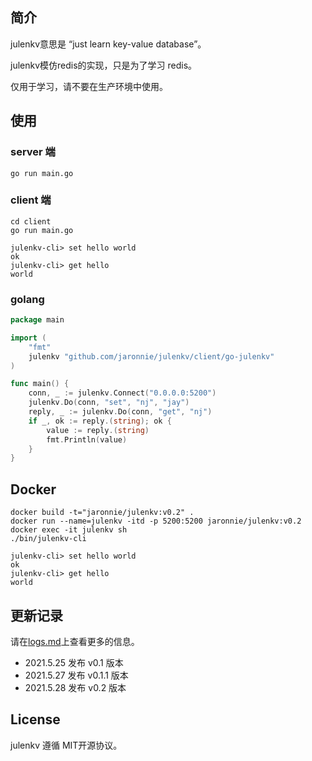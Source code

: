 ## 简介

julenkv意思是 “just learn key-value database”。

julenkv模仿redis的实现，只是为了学习 redis。

仅用于学习，请不要在生产环境中使用。

## 使用

### server 端

```shell
go run main.go
```

### client 端

```shell
cd client
go run main.go

julenkv-cli> set hello world
ok
julenkv-cli> get hello
world
```

### golang

```go
package main

import (
	"fmt"
	julenkv "github.com/jaronnie/julenkv/client/go-julenkv"
)

func main() {
	conn, _ := julenkv.Connect("0.0.0.0:5200")
	julenkv.Do(conn, "set", "nj", "jay")
	reply, _ := julenkv.Do(conn, "get", "nj")
	if _, ok := reply.(string); ok {
		value := reply.(string)
		fmt.Println(value)
	}
}
```

## Docker

```shell
docker build -t="jaronnie/julenkv:v0.2" .
docker run --name=julenkv -itd -p 5200:5200 jaronnie/julenkv:v0.2
docker exec -it julenkv sh
./bin/julenkv-cli

julenkv-cli> set hello world 
ok
julenkv-cli> get hello
world
```

## 更新记录

请在[logs.md](logs.md)上查看更多的信息。

* 2021.5.25 发布 v0.1 版本 
* 2021.5.27 发布 v0.1.1 版本
* 2021.5.28 发布 v0.2 版本

## License

julenkv 遵循 MIT开源协议。

